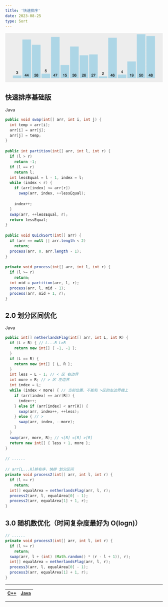 ```yaml
---
title: '快速排序'
date: 2023-08-25
type: Sort
---
```


![计数排序](/public/images/ds/quickSort.gif)

## 快速排序基础版

Java

```java
public void swap(int[] arr, int i, int j) {
  int temp = arr[i];
  arr[i] = arr[j];
  arr[j] = temp;
}

public int partition(int[] arr, int l, int r) {
  if (l > r)
    return -1;
  if (l == r)
    return l;
  int lessEqual = l - 1, index = l;
  while (index < r) {
    if (arr[index] <= arr[r])
      swap(arr, index, ++lessEqual);

    index++;
  }
  swap(arr, ++lessEqual, r);
  return lessEqual;
}

public void QuickSort(int[] arr) {
  if (arr == null || arr.length < 2)
    return;
  process(arr, 0, arr.length - 1);
}

private void process(int[] arr, int l, int r) {
  if (l >= r)
    return;
  int mid = partition(arr, l, r);
  process(arr, l, mid - 1);
  process(arr, mid + 1, r);
}

```

## 2.0 划分区间优化

Java

```java
public int[] netherlandsFlag(int[] arr, int L, int R) {
  if (L > R) { // L...R L>R
    return new int[] { -1, -1 };
  }
  if (L == R) {
    return new int[] { L, R };
  }
  int less = L - 1; // < 区 右边界
  int more = R; // > 区 左边界
  int index = L;
  while (index < more) { // 当前位置，不能和 >区的左边界撞上
    if (arr[index] == arr[R]) {
      index++;
    } else if (arr[index] < arr[R]) {
      swap(arr, index++, ++less);
    } else { // >
      swap(arr, index, --more);
    }
  }
  swap(arr, more, R); // <[R] =[R] >[R]
  return new int[] { less + 1, more };
}

// ......

// arr[L...R]排有序，快排 划分区间
private void process2(int[] arr, int l, int r) {
  if (l >= r)
    return;
  int[] equalArea = netherlandsFlag(arr, l, r);
  process2(arr, l, equalArea[0] - 1);
  process2(arr, equalArea[1] + 1, r);
}
```

## 3.0 随机数优化（时间复杂度最好为 O(logn)）

```java
// ......
private void process3(int[] arr, int l, int r) {
  if (l >= r)
    return;
  swap(arr, l + (int) (Math.random() * (r - l + 1)), r);
  int[] equalArea = netherlandsFlag(arr, l, r);
  process3(arr, l, equalArea[0] - 1);
  process3(arr, equalArea[1] + 1, r);
}
```

<hr/>

| [C++](https://github.com/ZhengKe996/DS/blob/main/src/quick_sort/partition_and_quick_sort.cpp) | [Java](https://github.com/ZhengKe996/DS/blob/main/src/quick_sort/partition_and_quick_sort.java) |
| :-------------------------------------------------------------------------------------------: | :---------------------------------------------------------------------------------------------: |

<hr/>
<ListPosts type="QuickSort"/>
